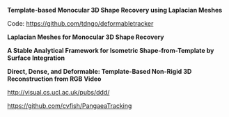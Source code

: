 **Template-based Monocular 3D Shape Recovery using Laplacian Meshes**

Code: https://github.com/tdngo/deformabletracker

**Laplacian Meshes for Monocular 3D Shape Recovery**

**A Stable Analytical Framework for Isometric Shape-from-Template by Surface Integration**   

**Direct, Dense, and Deformable: Template-Based Non-Rigid 3D Reconstruction from RGB Video**

http://visual.cs.ucl.ac.uk/pubs/ddd/

https://github.com/cvfish/PangaeaTracking